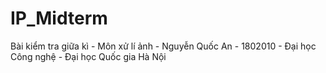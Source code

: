 # IP_Midterm
Bài kiểm tra giữa kì - Môn xử lí ảnh - Nguyễn Quốc An - 1802010 - Đại học Công nghệ - Đại học Quốc gia Hà Nội
